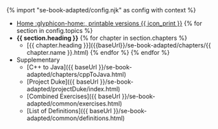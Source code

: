<navigation>
{% import "se-book-adapted/config.njk" as config with context %}

* [Home :glyphicon-home:, printable versions {{ icon_print }}]({{baseUrl}}/se-book-adapted/index.html)
{% for section in config.topics %}
* **{{ section.heading }}**
{% for chapter in section.chapters %}
  * [{{ chapter.heading }}]({{baseUrl}}/se-book-adapted/chapters/{{ chapter.name }}.html)
{% endfor %}
{% endfor %}
* Supplementary
  * [C++ to Java]({{ baseUrl }}/se-book-adapted/chapters/cppToJava.html)
  * [Project Duke]({{ baseUrl }}/se-book-adapted/projectDuke/index.html)
  * [Combined Exercises]({{ baseUrl }}/se-book-adapted/common/exercises.html)
  * [List of Definitions]({{ baseUrl }}/se-book-adapted/common/definitions.html)

</navigation>